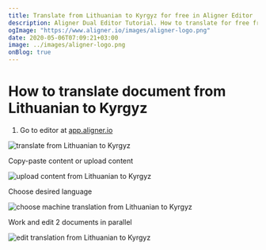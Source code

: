 ```yaml
---
title: Translate from Lithuanian to Kyrgyz for free in Aligner Editor
description: Aligner Dual Editor Tutorial. How to translate for free from Lithuanian to Kyrgyz. Aligner is multilingual document management platform. 
ogImage: "https://www.aligner.io/images/aligner-logo.png"
date: 2020-05-06T07:09:21+03:00
image: ../images/aligner-logo.png
onBlog: true
---
```


# How to translate document from Lithuanian to Kyrgyz

1. Go to editor at [app.aligner.io](https://app.aligner.io "Aligner App web page")

![translate from Lithuanian to Kyrgyz](../aligner-blank-editor.png "translate from Lithuanian to Kyrgyz")

Copy-paste content or upload content

![upload content from Lithuanian to Kyrgyz](../aligner-uploaded-document.png "upload content from Lithuanian to Kyrgyz")

Choose desired language

![choose machine translation from Lithuanian to Kyrgyz](../aligner-language-dropdown.png "choose machine translation from Lithuanian to Kyrgyz")

Work and edit 2 documents in parallel

![edit translation from Lithuanian to Kyrgyz](../aligner-double-sitded-editor.png "edit translation from Lithuanian to Kyrgyz")

